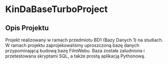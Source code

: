 # KinDaBaseTurboProject



## Opis Projektu

Projekt realizowany w ramach przedmiotu BD1 (Bazy Danych 1) na studiach.
W ramach projektu zaprojekowaliśmy uproszczoną bazę danych przypominającą budową bazę FilmWebu.
Baza została zaludniona i przetestowana skryptami SQL, a także prostą aplikacją Pythonową.
